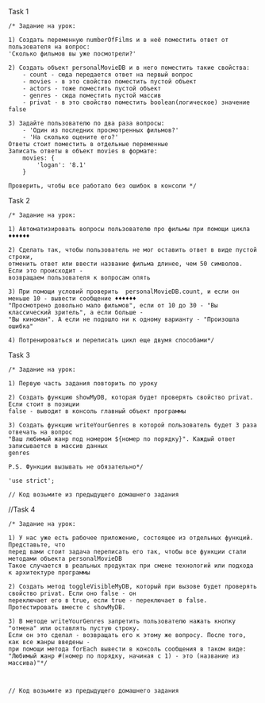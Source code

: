 Task 1

    /* Задание на урок:

    1) Создать переменную numberOfFilms и в неё поместить ответ от пользователя на вопрос:
    'Сколько фильмов вы уже посмотрели?'

    2) Создать объект personalMovieDB и в него поместить такие свойства:
        - count - сюда передается ответ на первый вопрос
        - movies - в это свойство поместить пустой объект
        - actors - тоже поместить пустой объект
        - genres - сюда поместить пустой массив
        - privat - в это свойство поместить boolean(логическое) значение false

    3) Задайте пользователю по два раза вопросы:
        - 'Один из последних просмотренных фильмов?'
        - 'На сколько оцените его?'
    Ответы стоит поместить в отдельные переменные
    Записать ответы в объект movies в формате: 
        movies: {
            'logan': '8.1'
        }

    Проверить, чтобы все работало без ошибок в консоли */

Task 2

    /* Задание на урок:

    1) Автоматизировать вопросы пользователю про фильмы при помощи цикла ♦♦♦♦♦♦

    2) Сделать так, чтобы пользователь не мог оставить ответ в виде пустой строки,
    отменить ответ или ввести название фильма длинее, чем 50 символов. Если это происходит - 
    возвращаем пользователя к вопросам опять

    3) При помощи условий проверить  personalMovieDB.count, и если он меньше 10 - вывести сообщение ♦♦♦♦♦♦
    "Просмотрено довольно мало фильмов", если от 10 до 30 - "Вы классический зритель", а если больше - 
    "Вы киноман". А если не подошло ни к одному варианту - "Произошла ошибка"

    4) Потренироваться и переписать цикл еще двумя способами*/


Task 3

    /* Задание на урок:

    1) Первую часть задания повторить по уроку

    2) Создать функцию showMyDB, которая будет проверять свойство privat. Если стоит в позиции
    false - выводит в консоль главный объект программы

    3) Создать функцию writeYourGenres в которой пользователь будет 3 раза отвечать на вопрос 
    "Ваш любимый жанр под номером ${номер по порядку}". Каждый ответ записывается в массив данных
    genres

    P.S. Функции вызывать не обязательно*/

    'use strict';

    // Код возьмите из предыдущего домашнего задания

//Task 4

    /* Задание на урок:

    1) У нас уже есть рабочее приложение, состоящее из отдельных функций. Представьте, что
    перед вами стоит задача переписать его так, чтобы все функции стали методами объекта personalMovieDB
    Такое случается в реальных продуктах при смене технологий или подхода к архитектуре программы

    2) Создать метод toggleVisibleMyDB, который при вызове будет проверять свойство privat. Если оно false - он
    переключает его в true, если true - переключает в false. Протестировать вместе с showMyDB.

    3) В методе writeYourGenres запретить пользователю нажать кнопку "отмена" или оставлять пустую строку. 
    Если он это сделал - возвращать его к этому же вопросу. После того, как все жанры введены - 
    при помощи метода forEach вывести в консоль сообщения в таком виде:
    "Любимый жанр #(номер по порядку, начиная с 1) - это (название из массива)"*/



    // Код возьмите из предыдущего домашнего задания